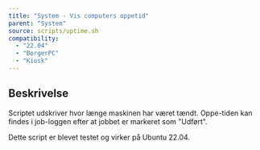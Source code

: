 ```yaml
---
title: "System - Vis computers oppetid"
parent: "System"
source: scripts/uptime.sh
compatibility: 
  - "22.04"
  - "BorgerPC"
  - "Kiosk"
---
```


## Beskrivelse
Scriptet udskriver hvor længe maskinen har været tændt. Oppe-tiden kan findes i job-loggen efter at jobbet er markeret som "Udført".

Dette script er blevet testet og virker på Ubuntu 22.04.
